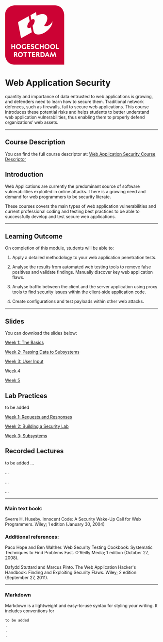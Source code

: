 ![Logo](docs/img/HR%20Logo.png)
# Web Application Security
quantity and importance of data entrusted to web applications is growing, and defenders need to learn how to secure them. Traditional network defences, such as firewalls, fail to secure web applications. This course introduces these potential risks and helps students to better understand web application vulnerabilities, thus enabling them to properly defend organizations’ web assets.

_____________________________________________________________________________________________________________________________________

## Course Description

You can find the full course descriptor at: [Web Application Security Course Descriptor](docs/Web_Application_Security.docx)


## Introduction

Web Applications are currently the predominant source of software vulnerabilities exploited in online attacks. There is a growing need and demand for web programmers to be security literate.

These courses covers the main types of web application vulnerabilities and current professional coding and testing best practices to be able to successfully develop and test secure web applications.
_____________________________________________________________________________________________________________________________________
## Learning Outcome

On completion of this module, students will be able to:

1)	Apply a detailed methodology to your web application penetration tests.

2)	Analyse the results from automated web testing tools to remove false positives and validate findings. Manually discover key web application flaws.

3)	Analyse traffic between the client and the server application using proxy tools to find security issues within the client-side application code.

4)	Create configurations and test payloads within other web attacks.
_____________________________________________________________________________________________________________________________________
## Slides

You can download the slides below:

[Week 1: The Basics](slds/W01-Basics.pptx)

[Week 2: Passing Data to Subsystems](slds/W01-Basics.pptx)

[Week 3: User Input](slds/W01-Basics.pptx)

[Week 4](slds/W01-Basics.pptx)

[Week 5](slds/W01-Basics.pptx)




## Lab Practices

to be added

[Week 1: Requests and Responses](labs/Lab01-Postman.docx)

[Week 2: Building a Security Lab](labs/Lab01-Postman.docx)

[Week 3: Subsystems](labs/Lab01-Postman.docx)




## Recorded Lectures
to be added
...

...

...

...



_____________________________________________________________________________________________________________________________________
### Main text book:
Sverre H. Huseby. Innocent Code: A Security Wake-Up Call for Web Programmers. Wiley; 1 edition (January 30, 2004)

### Additional references:
Paco Hope and Ben Walther. Web Security Testing Cookbook: Systematic Techniques to Find Problems Fast. O'Reilly Media; 1 edition (October 27, 2008).

Dafydd Stuttard and Marcus Pinto. The Web Application Hacker's Handbook: Finding and Exploiting Security Flaws. Wiley; 2 edition (September 27, 2011).

_____________________________________________________________________________________________________________________________________



### Markdown

Markdown is a lightweight and easy-to-use syntax for styling your writing. It includes conventions for

```markdown
to be added
.
.
.
```
